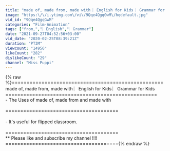 ```yaml
---
title: "made of, made from, made with ︳English for Kids ︳Grammar for Kids"
image: "https:\/\/i.ytimg.com\/vi\/9Qqe4QgqGwM\/hqdefault.jpg"
vid_id: "9Qqe4QgqGwM"
categories: "Film-Animation"
tags: ["from,","︳English","︳Grammar"]
date: "2021-09-27T04:52:56+03:00"
vid_date: "2020-02-25T08:39:21Z"
duration: "PT3M"
viewcount: "14956"
likeCount: "282"
dislikeCount: "29"
channel: "Miss Puppi"
---
```

{% raw %}===================================================<br />made of, made from, made with  ︳English for Kids ︳Grammar for Kids<br />===================================================<br />- The Uses of made of, made from and made with<br /><br />======================================<br /><br />-  It's useful for flipped classroom.<br /><br />======================================<br />** Please like and subscribe my channel !!!!<br />======================================{% endraw %}
